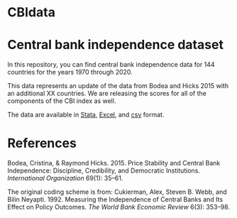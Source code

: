 # CBIdata
<h1>Central bank independence dataset</h1>

In this repository, you can find central bank independence data for 144 countries for the years 1970 through 2020. 

This data represents an update of the data from Bodea and Hicks 2015 with an additional XX countries.
We are releasing the scores for all of the components of the CBI index as well. 

The data are available in <a href='data/cbi2021.dta'>Stata</a>, <a href='data/cbi2021.xlsx'>Excel</a>, and <a href='data/cbi2021.csv'>csv</a> format. 


<h1>References</h1>

Bodea, Cristina, & Raymond Hicks. 2015. Price Stability and Central Bank Independence: Discipline, Credibility, and Democratic Institutions. <i>International Organization</i> 69(1): 35–61. 

The original coding scheme is from:
Cukierman, Alex, Steven B. Webb, and Bilin Neyapti. 1992. Measuring the Independence of Central Banks and Its Effect on Policy Outcomes. <i>The World Bank Economic Review</i> 6(3): 353–98. 
